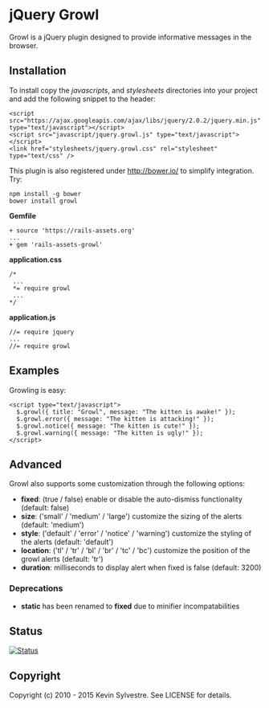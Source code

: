 # jQuery Growl

Growl is a jQuery plugin designed to provide informative messages in the browser.

## Installation

To install copy the *javascripts*, and *stylesheets* directories into your project and add the following snippet to the header:

    <script src="https://ajax.googleapis.com/ajax/libs/jquery/2.0.2/jquery.min.js" type="text/javascript"></script>
    <script src="javascript/jquery.growl.js" type="text/javascript"></script>
    <link href="stylesheets/jquery.growl.css" rel="stylesheet" type="text/css" />

This plugin is also registered under http://bower.io/ to simplify integration. Try:

    npm install -g bower
    bower install growl

**Gemfile**

    + source 'https://rails-assets.org'
    ...
    + gem 'rails-assets-growl'

**application.css**

    /*
     ...
     *= require growl
     ...
    */

**application.js**

    //= require jquery
    ...
    //= require growl


## Examples

Growling is easy:

    <script type="text/javascript">
      $.growl({ title: "Growl", message: "The kitten is awake!" });
      $.growl.error({ message: "The kitten is attacking!" });
      $.growl.notice({ message: "The kitten is cute!" });
      $.growl.warning({ message: "The kitten is ugly!" });
    </script>

## Advanced

Growl also supports some customization through the following options:

- **fixed**: (true / false) enable or disable the auto-dismiss functionality (default: false)
- **size**: ('small' / 'medium' / 'large') customize the sizing of the alerts (default: 'medium')
- **style**: ('default' / 'error' / 'notice' / 'warning') customize the styling of the alerts (default: 'default')
- **location**: ('tl' / 'tr' / 'bl' / 'br' / 'tc' / 'bc') customize the position of the growl alerts (default: 'tr')
- **duration**: milliseconds to display alert when fixed is false (default: 3200)

### Deprecations

- **static** has been renamed to **fixed** due to minifier incompatabilities

## Status

[![Status](https://travis-ci.org/ksylvest/jquery-growl.png)](https://travis-ci.org/ksylvest/jquery-growl)

## Copyright

Copyright (c) 2010 - 2015 Kevin Sylvestre. See LICENSE for details.
